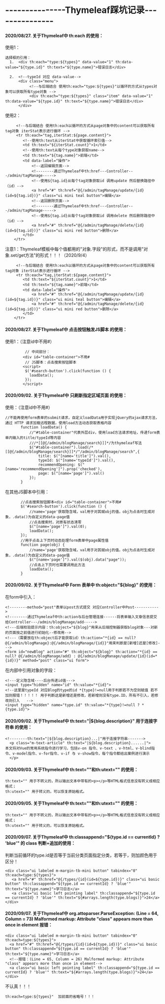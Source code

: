 # ---------------Thymeleaf踩坑记录---------------

#### 2020/08/27. 关于Thymeleaf中 th:each 的使用：</br>
 使用1：
```
选择框的引用：
  1.  <div th:each="type:${types}" data-value="1" th:data-value="${type.id}" th:text="${type.name}">错误日志</div> 

  2.  <!--typeId 对应 data-value-->
      <div class="menu">
           <!--与后端结合 使用th:each="type:${types}"以循环的方式从types对象可以获取所有type对象 -->
           <div th:each="type:${types}" class="item" data-value="1" th:data-value="${type.id}" th:text="${type.name}">错误日志</div>
      </div>                     
 ```
 使用2：
 ```
      <!--与后端结合 使用th:each以循环的方式从page对象中的content可以获取所有tag对象 iterStat表示进行循环 -->
      <tr th:each="tag,iterStat:${page.content}">
         <!--使用th:text从iterStat中获取循环索引值-->
         <td th:text="${iterStat.count}">1</td>
         <!--使用th:text从每个type对象获取name-->
         <td th:text="${tag.name}">前端</td>
         <td data-label="操作">
             <!--返回编辑页面-->
             <!--------通过Thymeleaf中th:href---Controller---/admin/tagManage----->
             <!--使用${tag.id}从每个tag对象获取id 调用update 然后替换路径中（id）-->
             <a href="#" th:href="@{/admin/tagManage/update/{id}(id=${tag.id})}" class="ui mini teal button">编辑</a>
             <!--返回删除页面-->
             <!--------通过Thymeleaf中th:href---Controller---/admin/tagManage----->
             <!--使用${tag.id}从每个tag对象获取id 调用delete 然后删除路径中（id）-->
             <a href="#" th:href="@{/admin/tagManage/delete/{id}(id=${tag.id})}" class="ui mini red button">删除</a>
         </td>
     </tr>
```
注意1：Thymeleaf模板中每个值都用的"对象.字段"的形式，而不是调用"对象.set/get方法"的形式！！！（2020/9/4）
 ```
      <!--与后端结合 使用th:each以循环的方式从page对象中的content可以获取所有tag对象 iterStat表示进行循环 -->
      <tr th:each="tag,iterStat:${page.content}">
         <td th:text="${iterStat.count}">1</td>
         <td th:text="${tag.name}">前端</td>
         <td data-label="操作">
             <a href="#" th:href="@{/admin/tagManage/update/{id}(id=${tag.id})}" class="ui mini teal button">编辑</a>
             <a href="#" th:href="@{/admin/tagManage/delete/{id}(id=${tag.id})}" class="ui mini red button">删除</a>
         </td>
     </tr>
```

#### 2020/08/27. 关于Thymeleaf中 点击按钮触发JS脚本 的使用：</br>
 使用1：（注意id中不用#）
 ```
          // 中间部分：
         <div id="table-container">不用#
          // JS脚本：点击搜索按钮脚本
         <script>
          $('#search-button').click(function () {
            loadData();
          });
         </script>
 ```
 #### 2020/09/02. 关于Thymeleaf中 只刷新指定区域页面 的使用：</br>
 使用：（注意id中不用#）
 ```
//不能再使用form表单的submit请求，自定义loadData用于实现jQuery的ajax请求方法，通过 HTTP 请求加载远程数据，使用load方法动态获取表格内容
        function loadData() {
            //"#table-container"代表外层div，使用load方法请求地址，传递form表单内输入的title/typeId等内容
            ///*[[@{/admin/blogManage/search}]]*/为thymeleaf写法
            $("#table-container").load(/*[[@{/admin/blogManage/search}]]*/"/admin/blogManage/search",{
                title: $("[name='title']").val(),
                typeId: $("[name='typeId']").val(),
                recommendOpening: $("[name='recommendOpening']").prop('checked'),
                page: $("[name='page']").val()
            });
        }
 ```
 在其他JS脚本中引用：
 ```
        //点击搜索按钮脚本<div id="table-container">不用#
        $('#search-button').click(function () {
            //name='page'获取隐含域，val用于对其赋obj的值，obj为点击时生成对象，.data()为自定义的data-page值
            //点击搜索时，对原有状态清零
            $("[name='page']").val(0);
            loadData();
        });
        //用于点击上下页时动态处理form表单中page属性值
        function page(obj) {
            //name='page'获取隐含域，val用于对其赋obj的值，obj为点击时生成对象，.data()为自定义的data-page值
            $("[name='page']").val($(obj).data("page"));
            //点击上下页时也需要调用此方法
            loadData();
        }
 ```
 
  #### 2020/09/02. 关于Thymeleaf中 Form 表单中 th:object="${blog}" 的使用：</br>
 在form中引入：
 ```
 <!--------method="post"表单以post方式提交 对应Controller中Post----------->
 <!--------通过Thymeleaf中th:action与后台管理连接------将表单输入文章信息提交给Controller---/admin/blogManage/add----->
 <!---后端校验提示内容：th:object="${blog}"用来从后端控制器获取blog对象---对新的页面按之前值进行初始化--修改用-->
 <!---（需要放在th:object后才能获取id）th:action="*{id} == null? @{/admin/blogManage}:@{/admin/blogManage/{id}}"用来判断是[新增]还是[修改]--->
 <form id="newBlog" action="#" th:object="${blog}" th:action="*{id} == null? @{/admin/blogManage/add} : @{/admin/blogManage/update/{id}(id=*{id})}" method="post" class="ui form">
 ```
 在内部中引用对象的字段：
 ```
 <!---定义隐含域----后台传递id值--->
 <input type="hidden" name="id" th:value="*{id}">
 <!--这里是typeId 对应Blog的type的id *{type}!=null用于判断若不为空则赋值 若不加则报错！！！！！ 用于判断这是新增还是修改，若新增则没有type.ID，所有不引入，若修改则引入   -->
 <input type="hidden" name="type.id" th:value="*{type}!=null ? *{type.id}">
 ```
 
   #### 2020/09/02. 关于Thymeleaf中 th:text="|${blog.description}" 用于连接字符串 的使用：
 ```
 <!--------th:text="|${blog.description}...|"用于连接字符串------->
   <p class="m-text-article" th:text="|${blog.description}......|">
 本文将对Vue的常用系统指令进行学习，包括v-on 指令、v-text 、v-html、v-blind指令、v-model指令、v-for指令、v-if 与 v-show指令，每个指令都给出案例进行演示
   </p>
 ```
 
  #### 2020/09/03. 关于Thymeleaf中 th:text=""和th:utext="" 的使用：
   ```
 th:text="" 用于不转义的，所以输出文本中带有的<p></p>等HTML格式信息没有转义成相应格式；
 th:utext="" 用于转义的，可以恢复原始格式。
 ```
  #### 2020/09/05. 关于Thymeleaf中 th:text=""和th:utext="" 的使用：
   ```
 th:text="" 用于不转义的，所以输出文本中带有的<p></p>等HTML格式信息没有转义成相应格式；
 th:utext="" 用于转义的，可以恢复原始格式。
 ```
 
  #### 2020/09/07. 关于Thymeleaf中 th:classappend="${type.id == currentId} ? 'blue'" 的 class 判断+追加的使用：
  判断当前循环的type.id是否等于当前分类页面指定分类，若等于，则加颜色用于区分！
```
<div class="ui labeled m-margin-tb-mini button" tabindex="0" th:each=type:${types}">
   <a href="#" th:href="@{/types/{id}(id=${type.id})}" class="ui basic button" th:classappend="${type.id == currentId} ? 'blue'" th:text="${type.name}">学习日志</a>
   <a class="ui basic left pointing label" th:classappend="${type.id == currentId} ? 'blue'" th:text="${#arrays.length(type.blogs)}">24</a>
</div>
```                          
  #### 2020/09/07. 关于Thymeleaf中 org.attoparser.ParseException: (Line = 64, Column = 73) Malformed markup: Attribute "class" appears more than once in element 报错：
```
<div class="ui labeled m-margin-tb-mini button" tabindex="0" th:each=type:${types}">
  <a href="#" th:href="@{/types/{id}(id=${type.id})}" class="ui basic button" th:classappend="${type.id == currentId} ? 'blue'" th:text="${type.name}">学习日志</a>
  <!--报错：(Line = 65, Column = 26) Malformed markup: Attribute "class" appears more than once in element-->
  <a class="ui basic left pointing label" th:classappend="${type.id == currentId} ? 'blue'" th:text="${#arrays.length(type.blogs)}">24</a>
</div>
```
不认真！！！
```
th:each=type:${types}"  加前面的省略号！！！
```
